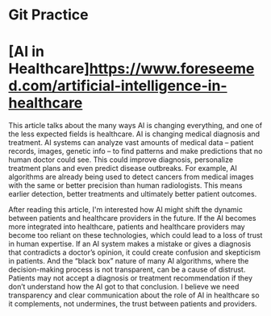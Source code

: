 # Git Practice

# [AI in Healthcare]https://www.foreseemed.com/artificial-intelligence-in-healthcare
This article talks about the many ways AI is changing everything, and one of the less expected fields is healthcare. AI is changing medical diagnosis and treatment. AI systems can analyze vast amounts of medical data – patient records, images, genetic info – to find patterns and make predictions that no human doctor could see. This could improve diagnosis, personalize treatment plans and even predict disease outbreaks. For example, AI algorithms are already being used to detect cancers from medical images with the same or better precision than human radiologists. This means earlier detection, better treatments and ultimately better patient outcomes.

After reading this article, I'm interested how AI might shift the dynamic between patients and healthcare providers in the future. If the AI becomes more integrated into healthcare, patients and healthcare providers may become too reliant on these technologies, which could lead to a loss of trust in human expertise. If an AI system makes a mistake or gives a diagnosis that contradicts a doctor’s opinion, it could create confusion and skepticism in patients. And the “black box” nature of many AI algorithms, where the decision-making process is not transparent, can be a cause of distrust. Patients may not accept a diagnosis or treatment recommendation if they don’t understand how the AI got to that conclusion. I believe we need transparency and clear communication about the role of AI in healthcare so it complements, not undermines, the trust between patients and providers.
